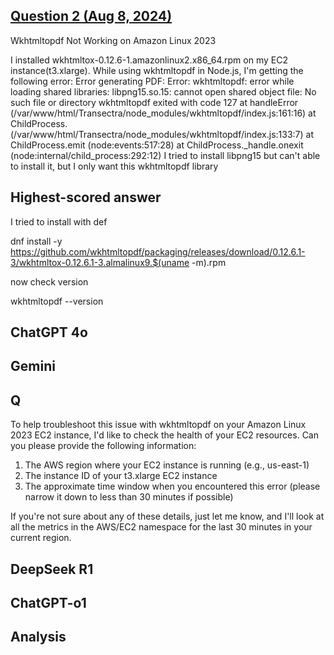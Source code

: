 ## [Question 2 (Aug 8, 2024)](https://stackoverflow.com/questions/78846881/wkhtmltopdf-not-working-on-amazon-linux-2023)

Wkhtmltopdf Not Working on Amazon Linux 2023

I installed wkhtmltox-0.12.6-1.amazonlinux2.x86_64.rpm on my EC2 instance(t3.xlarge). While using wkhtmltopdf in Node.js, I'm getting the following error:
Error generating PDF: Error: wkhtmltopdf: error while loading shared libraries: libpng15.so.15: cannot open shared object file: No such file or directory wkhtmltopdf exited with code 127 at handleError (/var/www/html/Transectra/node_modules/wkhtmltopdf/index.js:161:16) at ChildProcess.<anonymous> (/var/www/html/Transectra/node_modules/wkhtmltopdf/index.js:133:7) at ChildProcess.emit (node:events:517:28) at ChildProcess._handle.onexit (node:internal/child_process:292:12)
I tried to install libpng15 but can't able to install it, but I only want this wkhtmltopdf library


## Highest-scored answer 

I tried to install with def

dnf install -y https://github.com/wkhtmltopdf/packaging/releases/download/0.12.6.1-3/wkhtmltox-0.12.6.1-3.almalinux9.$(uname -m).rpm

now check version

wkhtmltopdf --version


## ChatGPT 4o




## Gemini



## Q

To help troubleshoot this issue with wkhtmltopdf on your Amazon Linux 2023 EC2 instance, I'd like to check the health of your EC2 resources. Can you please provide the following information:

1. The AWS region where your EC2 instance is running (e.g., us-east-1)
2. The instance ID of your t3.xlarge EC2 instance
3. The approximate time window when you encountered this error (please narrow it down to less than 30 minutes if possible)

If you're not sure about any of these details, just let me know, and I'll look at all the metrics in the AWS/EC2 namespace for the last 30 minutes in your current region.


## DeepSeek R1



## ChatGPT-o1



## Analysis 


